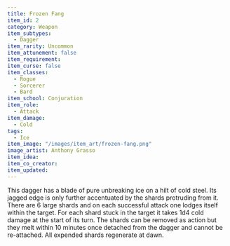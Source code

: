 ```yaml
---
title: Frozen Fang
item_id: 2
category: Weapon
item_subtypes:
  - Dagger
item_rarity: Uncommon
item_attunement: false
item_requirement:
item_curse: false
item_classes:
  - Rogue
  - Sorcerer
  - Bard
item_school: Conjuration
item_role:
  - Attack
item_damage:
  - Cold
tags:
  - Ice
item_image: "/images/item_art/frozen-fang.png"
image_artist: Anthony Grasso
item_idea:
item_co_creator:
item_updated:
---
```


This dagger has a blade of pure unbreaking ice on a hilt of cold steel. Its jagged edge is only further accentuated by the shards protruding from it. There are 6 large shards and on each successful attack one lodges itself within the target. For each shard stuck in the target it takes 1d4 cold damage at the start of its turn. The shards can be removed as action but they melt within 10 minutes once detached from the dagger and cannot be re-attached. All expended shards regenerate at dawn.
